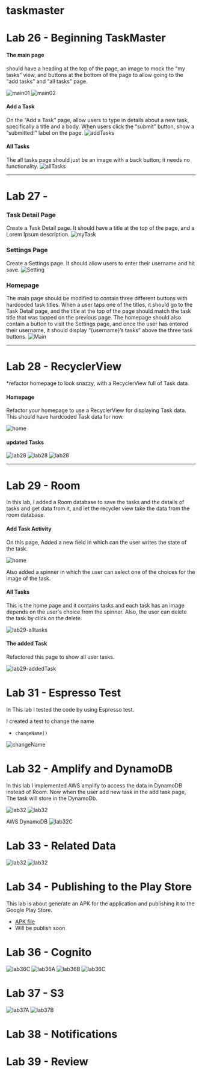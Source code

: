 # taskmaster

# Lab 26 - Beginning TaskMaster
#### The main page
should have a heading at the top of the page, an image to mock the “my tasks” view, and buttons at the bottom of the page to allow going to the “add tasks” and “all tasks” page.

![main01](screenshots/main-activity-01.PNG)
![main02](screenshots/main-activity-02.PNG)

#### Add a Task
On the “Add a Task” page, allow users to type in details about a new task, specifically a title and a body. When users click the “submit” button, show a “submitted!” label on the page.
![addTasks](screenshots/add-task.PNG)

#### All Tasks
The all tasks page should just be an image with a back button; it needs no functionality.
![allTasks](screenshots/all-tasks.PNG)

---

# Lab 27 - 
### Task Detail Page
Create a Task Detail page. It should have a title at the top of the page, and a Lorem Ipsum description.
![myTask](screenshots/my-tasks-27.PNG)

### Settings Page
Create a Settings page. It should allow users to enter their username and hit save.
![Setting](screenshots/add-user.PNG)

### Homepage
The main page should be modified to contain three different buttons with hardcoded task titles. When a user taps one of the titles, it should go to the Task Detail page, and the title at the top of the page should match the task title that was tapped on the previous page.
The homepage should also contain a button to visit the Settings page, and once the user has entered their username, it should display “{username}’s tasks” above the three task buttons.
![Main](screenshots/lab27-main.PNG)

--- 

# Lab 28 - RecyclerView
*refactor  homepage to look snazzy, with a RecyclerView full of Task data.
#### Homepage
Refactor your homepage to use a RecyclerView for displaying Task data. This should have hardcoded Task data for now.

![home](screenshots/lab28-allTasks.PNG)
#### updated Tasks
![lab28](screenshots/lab28-01.PNG)
![lab28](screenshots/lab28-02.PNG)
![lab28](screenshots/lab28-03.PNG)

---

# Lab 29 - Room
In this lab, I added a Room database to save the tasks and the details of tasks and get data from it, and let the recycler view take the data from the room database.

#### Add Task Activity
On this page, Added a new field in which can the user writes the state of the task.

![home](screenshots/lab29.PNG)

Also added a spinner in which the user can select one of the choices for the image of the task.

#### All Tasks
This is the home page and it contains tasks and each task has an image depends on the user's choice from the spinner. Also, the user can delete the task by click on the delete.

![lab29-alltasks](screenshots/lab29-added.PNG)


#### The added Task
Refactored this page to show all user tasks.

![lab29-addedTask](screenshots/lab29-details.PNG)


# Lab 31 - Espresso Test
In This lab I tested the code by using Espresso test.

I created a test to change the name

- `changeName()`

![changeName](screenshots/lab31.PNG)

# Lab 32 - Amplify and DynamoDB
In this lab I implemented AWS amplify to access the data in DynamoDB instead of Room.
Now when the user add new task in the add task page, The task will store in the DynamoDb.

![lab32](screenshots/lab32.PNG)
![lab32](screenshots/lab32B.PNG)

AWS DynamoDB
![lab32C](screenshots/lab33.PNG)

# Lab 33 - Related Data
![lab32](screenshots/lab32.PNG)
![lab32](screenshots/lab32B.PNG)

# Lab 34 - Publishing to the Play Store
This lab is about generate an APK for the application and publishing it to the Google Play Store.
- [APK file](xx)
- Will be publish soon

# Lab 36 - Cognito
![lab36C](screenshots/lab36D.PNG)
![lab36A](screenshots/lab36A.PNG)
![lab36B](screenshots/lab36B.PNG)
![lab36C](screenshots/lab36c.PNG)


# Lab 37 - S3
![lab37A](screenshots/lab37A.PNG)
![lab37B](screenshots/lab37B.PNG)

# Lab 38 - Notifications

# Lab 39 - Review


